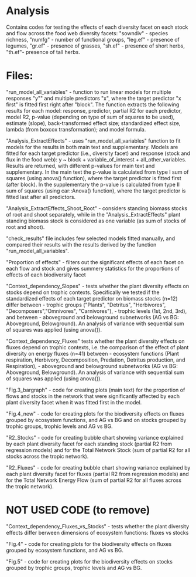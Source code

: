 # Analysis

Contains codes for testing the effects of each diversity facet on each stock and flow across the food web diversity facets: "sowndiv" - species richness, "numfg" - number of functional groups, "leg.ef" - presence of legumes, "gr.ef" - presence of grasses, "sh.ef" - presence of short herbs, "th.ef"- presence of tall herbs.


# Files:

"run_model_all_variables" - function to run linear models for multiple responses "y"" and multiple predictors "x", where the target predictor "x first" is fitted first right after "block". The function extracts the following results for each model: response, predictor, partial R2 for each predictor, model R2, p-value (depending on type of sum of squares  to be used), estimate (slope), back-transformed effect size; standardized effect size, lambda (from boxcox transformation); and model formula.
    

"Analysis_ExtractEffects" - uses "run_model_all_variables" function to fit models for the results in both main text and supplementary. Models are fitted for each target predictor (i.e., diversity facet) and response (stock and flux in the food web): 
y ~ block + variable_of_interest + all_other_variables.
Results are returned, with different p-values for main text and supplementary. 
In the main text the p-value is calculated from type I sum of squares (using anova() function), where the target predictor is fitted first (after block).
In the supplementary the p-value is calculated from type II sum of squares (using car::Anova() function), where the target predictor is fitted last after all predictors.


"Analysis_ExtractEffects_Shoot_Root" - considers standing biomass stocks of root and shoot separately, while in the "Analysis_ExtractEffects" plant standing biomass stock is considered as one variable (as sum of stocks of root and shoot).


"check_results" file includes few selected models fitted manually, and compared their results with the results derived by the function "run_model_all_variables".


"Proportion of effects" - filters out the significant effects of each facet on each flow and stock and gives summery statistics for the proportions of effects of each biodiversity facet


"Context_dependency_Slopes" - tests whether the plant diversity effects on stocks depend on  trophic contexts. Specifically we tested if the standardized effects of each target predictor on biomass stocks (n=12) differ between 
        - trophic groups ("Plants", "Detritus", "Herbivores", "Decomposers","Omnivores", "Carnivores"),         - trophic levels (1st, 2nd, 3rd), and between 
        - aboveground and belowground subnetworks (AG vs BG: Aboveground, Belowground). 
An analysis of variance with sequential sum of squares was applied (using anova()).


"Context_dependency_Fluxes" tests whether the plant diversity effects on fluxes depend on  trophic contexts, i.e. the comparison of the effect of plant diversity on energy fluxes (n=41) between 
         - ecosystem functions (Plant respiration, Herbivory, Decomposition, Predation, Detritus production, and Respiration), 
         - aboveground and belowground subnetworks (AG vs BG: Aboveground, Belowground).
An analysis of variance with sequential sum of squares was applied (using anova()).

"Fig.3_bargraph" - code for creating plots (main text) for the proportion of flows and stocks in the network that were significantly affected by each plant diversity facet when it was fitted first in the model.

"Fig.4_new" - code for creating plots for the biodiversity effects on fluxes grouped by ecosystem functions, and AG vs BG and on stocks grouped by trophic groups, trophic levels and AG vs BG.


"R2_Stocks" - code for creating bubble chart showing variance explained by each plant diversity facet for each standing stock (partial R2 from regression models) and for the Total Network Stock (sum of partial R2 for all stocks across the tropic network).


"R2_Fluxes" - code for creating bubble chart showing variance explained by each plant diversity facet for fluxes (partial R2 from regression models) and for the Total Network Energy Flow (sum of partial R2 for all fluxes across the tropic network).

# NOT USED CODE (to remove)

"Context_dependency_Fluxes_vs_Stocks" - tests whether the plant diversity effects differ berween dimensions of ecosystem functions: fluxes vs stocks

"Fig.4" - code for creating plots for the biodiversity effects on fluxes grouped by ecosystem functions, and AG vs BG.

"Fig.5" - code for creating plots for the biodiversity effects on stocks grouped by trophic groups, trophic levels and AG vs BG.
